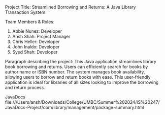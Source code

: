 Project Title: 
Streamlined Borrowing and Returns: A Java Library Transaction System

Team Members & Roles:
1. Abbie Nunez: Developer
2. Ansh Shah: Project Manager
3. Chris Heller: Developer
4. John Inaldo: Developer
5. Syed Shah: Developer

Paragraph describing the project:
This Java application streamlines library book borrowing and returns. Users can efficiently search for books by author name or ISBN number. The system manages book availability, allowing users to borrow and return books with ease. This user-friendly application is ideal for libraries of all sizes looking to improve the borrowing and return process.


JavaDocs 
file:///Users/ansh/Downloads/College/UMBC/Summer%202024/IS%20247/JavaDocs-Project/com/library/management/package-summary.html
